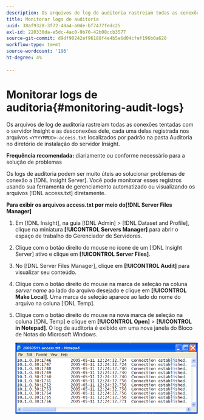 ```yaml
---
description: Os arquivos de log de auditoria rastreiam todas as conexões tentadas com o servidor Insight e as desconexões dele, cada uma delas registrada nos arquivos <YYYMMDD>-access.txt, localizados por padrão na pasta Audit no diretório de instalação do servidor Insight.
title: Monitorar logs de auditoria
uuid: 38af9328-3f72-48a4-a0de-bf7477fedc25
exl-id: 220330da-e5dc-4ac0-9b70-42b08ccb3577
source-git-commit: d9df90242ef96188f4e4b5e6d04cfef196b0a628
workflow-type: tm+mt
source-wordcount: '196'
ht-degree: 4%

---
```


# Monitorar logs de auditoria{#monitoring-audit-logs}

Os arquivos de log de auditoria rastreiam todas as conexões tentadas com o servidor Insight e as desconexões dele, cada uma delas registrada nos arquivos `<YYYYMMDD>-access.txt` localizados por padrão na pasta Auditoria no diretório de instalação do servidor Insight.

**Frequência recomendada:** diariamente ou conforme necessário para a solução de problemas

Os logs de auditoria podem ser muito úteis ao solucionar problemas de conexão a [!DNL Insight Server]. Você pode monitorar esses registros usando sua ferramenta de gerenciamento automatizado ou visualizando os arquivos [!DNL access.txt] diretamente.

**Para exibir os arquivos access.txt por meio do[!DNL Server Files Manager]**

1. Em [!DNL Insight], na guia [!DNL Admin] > [!DNL Dataset and Profile], clique na miniatura **[!UICONTROL Servers Manager]** para abrir o espaço de trabalho do Gerenciador de Servidores.
1. Clique com o botão direito do mouse no ícone de um [!DNL Insight Server] ativo e clique em **[!UICONTROL Server Files]**.
1. No [!DNL Server Files Manager], clique em **[!UICONTROL Audit]** para visualizar seu conteúdo.
1. Clique com o botão direito do mouse na marca de seleção na coluna *server name* ao lado do arquivo desejado e clique em **[!UICONTROL Make Local]**. Uma marca de seleção aparece ao lado do nome do arquivo na coluna [!DNL Temp].
1. Clique com o botão direito do mouse na nova marca de seleção na coluna [!DNL Temp] e clique em **[!UICONTROL Open]** > **[!UICONTROL in Notepad]**. O log de auditoria é exibido em uma nova janela do Bloco de Notas do Microsoft Windows.

   ![Informações da etapa](assets/cfg_accesscontrol_accessFile.png)
